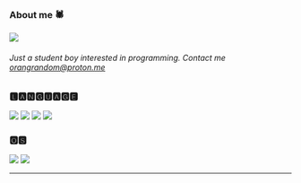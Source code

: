 <!--<img src="68747470733a2f2f70726f626f742e6d656469612f394575424971676170492e676966.gif" alt="hay" width="800" height="3"><div align="center">-->

### About me 🕷️

<img src="https://github-readme-stats.vercel.app/api?username=flux10n&hide_border=true&show_icons=true&bg_color=0d1116&title_color=00FFFF&text_color=a4aacb&icon_color=007ec6" align="center">

<!--<img id="flux10n" src="https://github-stats-alpha.vercel.app/api/?username=flux10n&cc=000&tc=9500ff&ic=FF0000&bc=dd00ff"/>-->

###### Just a student boy interested in programming. Contact me orangrandom@proton.me

### 🅻🅰🅽🅶🆄🅰🅶🅴

<p align="left">
  <img src="https://img.shields.io/badge/-php-black?style=flat-square&logo=php" />
  <img src="https://img.shields.io/badge/-Python-black?style=flat-square&logo=Python" />
  <img src="https://img.shields.io/badge/-html5-black?style=flat-square&logo=html5" /> 
  <img src="https://img.shields.io/badge/-shell-black?style=flat-square&logo=shell" /> 
</p>

### 🅾🆂

<p align="left">
  <img src="https://img.shields.io/badge/-Linux-black?style=flat-square&logo=Linux" />
  <img src="https://img.shields.io/badge/-Windows 10-black?style=flat-square&logo=Windows" />
  </p>

____

<!--<img src="68747470733a2f2f70726f626f742e6d656469612f394575424971676170492e676966.gif" alt="hay" width="800" height="3"><div align="center">-->


